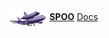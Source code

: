 <img src="assets/img/shuttlecarrier.png" style="width:60px;margin-bottom:-15px">
<a href="#" title="Docs"><b>SPOO</b></a>
<a href="/docs" title="Docs">Docs</a>